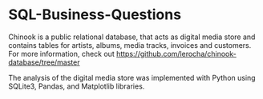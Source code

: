 # SQL-Business-Questions
Chinook is a public relational database, that acts as digital media store and contains tables for artists, albums, media tracks, invoices and customers.
For more information, check out https://github.com/lerocha/chinook-database/tree/master

The analysis of the digital media store was implemented with Python using SQLite3, Pandas, and Matplotlib libraries.
